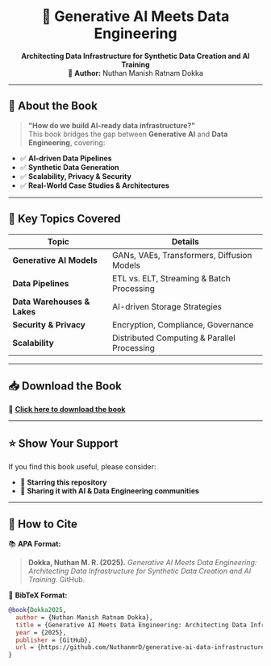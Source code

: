 <h1 align="center">🚀 Generative AI Meets Data Engineering</h1>

<p align="center">
  <b>Architecting Data Infrastructure for Synthetic Data Creation and AI Training</b><br>
  📖 <b>Author:</b> Nuthan Manish Ratnam Dokka
</p>

---

## 🌟 About the Book  
> **"How do we build AI-ready data infrastructure?"**  
This book bridges the gap between **Generative AI** and **Data Engineering**, covering:
- ✅ **AI-driven Data Pipelines**  
- ✅ **Synthetic Data Generation**  
- ✅ **Scalability, Privacy & Security**  
- ✅ **Real-World Case Studies & Architectures**  

---

## 📌 Key Topics Covered  
| Topic                     | Details |
|---------------------------|---------|
| **Generative AI Models**  | GANs, VAEs, Transformers, Diffusion Models |
| **Data Pipelines**        | ETL vs. ELT, Streaming & Batch Processing |
| **Data Warehouses & Lakes** | AI-driven Storage Strategies |
| **Security & Privacy**    | Encryption, Compliance, Governance |
| **Scalability**           | Distributed Computing & Parallel Processing |

---

## 📥 Download the Book  
📄 **[Click here to download the book](https://github.com/NuthanmrD/generative-ai-data-infrastructure/blob/main/book_of_Generative_AI_Meets_Data_Engineering.pdf)**  

---

## ⭐ Show Your Support  
If you find this book useful, please consider:  
- 🌟 **Starring this repository**  
- 📢 **Sharing it with AI & Data Engineering communities**  

---

## 📝 How to Cite  
📚 **APA Format:**  
> **Dokka, Nuthan M. R. (2025).** *Generative AI Meets Data Engineering: Architecting Data Infrastructure for Synthetic Data Creation and AI Training*. GitHub.  

📖 **BibTeX Format:**  
```bibtex
@book{Dokka2025,
  author = {Nuthan Manish Ratnam Dokka},
  title = {Generative AI Meets Data Engineering: Architecting Data Infrastructure for Synthetic Data Creation and AI Training},
  year = {2025},
  publisher = {GitHub},
  url = {https://github.com/NuthanmrD/generative-ai-data-infrastructure}
}
